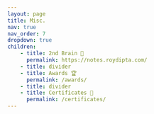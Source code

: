 ```yaml
---
layout: page
title: Misc.
nav: true
nav_order: 7
dropdown: true
children:
    - title: 2nd Brain 🧠
      permalink: https://notes.roydipta.com/
    - title: divider
    - title: Awards 🏆
      permalink: /awards/
    - title: divider
    - title: Certificates 📜
      permalink: /certificates/
---
```

